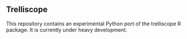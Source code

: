 ## Trelliscope
This repository contains an experimental Python port of the trelliscope R package. It is currently under heavy development.

